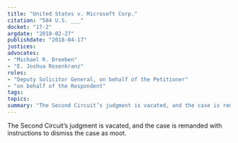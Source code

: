 ```yaml
---
title: "United States v. Microsoft Corp."
citation: "584 U.S. ___"
docket: "17-2"
argdate: "2018-02-27"
publishdate: "2018-04-17"
justices:
advocates:
- "Michael R. Dreeben"
- "E. Joshua Rosenkranz"
roles:
- "Deputy Solicitor General, on behalf of the Petitioner"
- "on behalf of the Respondent"
tags:
topics:
summary: "The Second Circuit’s judgment is vacated, and the case is remanded with instructions to dismiss the case as moot."
---
```

The Second Circuit’s judgment is vacated, and the case is remanded with instructions to dismiss the case as moot.

